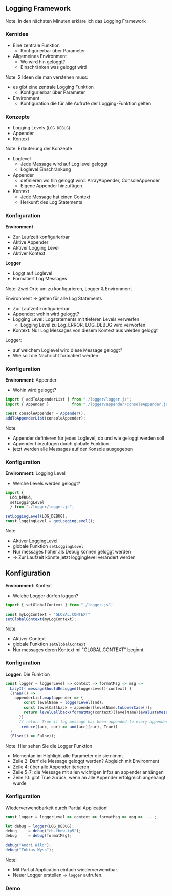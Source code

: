 ## Logging Framework
Note:
In den nächsten Minuten erkläre ich das Logging Framework




### Kernidee
* Eine zentrale Funktion                   <!-- .elements class="fragment" data-fragment-index="1" -->
  * Konfigurierbar über Parameter 
* Allgemeines Environment                  <!-- .elements class="fragment" data-fragment-index="2" --> 
    * Wo wird hin geloggt? 
    * Einschränken was geloggt wird 

Note:
2 Ideen die man verstehen muss:
* es gibt eine zentrale Logging Funktion
  * Konfigurierbar über Parameter
* Environment 
  * Konfiguration die für alle Aufrufe der Logging-Funktion gelten



### Konzepte
<ul>
<li> Logging Levels (<code>LOG_DEBUG</code>)</li>   <!-- .elements class="fragment" data-fragment-index="1" -->
<li> Appender </li>                               <!-- .elements class="fragment" data-fragment-index="2" -->
<li> Kontext </li>                                <!-- .elements class="fragment" data-fragment-index="3" -->
</ul>

Note:
Erläuterung der Konzepte
* Loglevel
  * Jede Message wird auf Log level geloggt 
  * Loglevel Einschränkung
* Appender
  * definieren wo hin geloggt wird. ArrayAppender, ConsoleAppender
  * Eigene Appender hinzufügen
* Kontext
  * Jede Message hat einen Context
  * Herkunft des Log Statements




### Konfiguration
__Environment__                           <!-- .elements class="fragment" data-fragment-index="1" -->
* Zur Laufzeit konfigurierbar             <!-- .elements class="fragment" data-fragment-index="3" -->
* Aktive Appender                         <!-- .elements class="fragment" data-fragment-index="3" -->
* Aktiver Logging Level                   <!-- .elements class="fragment" data-fragment-index="4" -->
* Aktiver Kontext                         <!-- .elements class="fragment" data-fragment-index="5" -->

__Logger__                                <!-- .elements class="fragment" data-fragment-index="1" -->
* Loggt auf Loglevel                      <!-- .elements class="fragment" data-fragment-index="6" -->
* Formatiert Log Messages                 <!-- .elements class="fragment" data-fragment-index="7" -->

Note:
Zwei Orte um zu konfigurieren, Logger & Environment

Environment => gelten für alle Log Statements
* Zur Laufzeit konfigurierbar 
* Appender: wohin wird geloggt?
* Logging Level: Logstatements mit tieferen Levels verwerfen
  * Logging Level zu Log_ERROR, LOG_DEBUG wird verworfen
* Kontext: Nur Log Messages von diesem Kontext aus werden geloggt

Logger:
* auf welchem Loglevel wird diese Message geloggt?
* Wie soll die Nachricht formatiert werden




### Konfiguration
__Environment__: Appender
* Wohin wird geloggt?

```js [1-2|4-5] 
import { addToAppenderList } from "./logger/logger.js";
import { Appender }          from "./logger/appender/consoleAppender.js";

const consoleAppender = Appender();
addToAppenderList(consoleAppender);
```

Note:
* Appender definieren für jedes Loglevel, ob und wie geloggt werden soll
* Appender hinzufügen durch globale Funktion
* jetzt werden alle Messages auf der Konsole ausgegeben




### Konfiguration
__Environment__: Logging Level
* Welche Levels werden geloggt?

```js [1-4| 6-7] 
import { 
  LOG_DEBUG,
  setLoggingLevel
  } from "./logger/logger.js";

setLoggingLevel(LOG_DEBUG);
const loggingLevel = getLoggingLevel();
```

Note:
* Aktiver LoggingLevel 
* globale Funktion `setLoggingLevel`
* Nur messages höher als Debug können geloggt werden
* => Zur Laufzeit könnte jetzt logginglevel verändert werden




## Konfiguration
__Environment__: Kontext 
 * Welche Logger dürfen loggen?

```js [1|3-4] 
import { setGlobalContext } from "./logger.js";

const myLogContext = "GLOBAL.CONTEXT"
setGlobalContext(myLogContext);
```

Note:
* Aktiver Context 
* globale Funktion `setGlobalContext`
* Nur messages deren Kontext mi "GLOBAL.CONTEXT" beginnt




### Konfiguration
__Logger__: Die Funktion
```js [1|2|12|4|5-7|9-10]
const logger = loggerLevel => context => formatMsg => msg =>
  LazyIf( messageShouldBeLogged(loggerLevel)(context) )
  (Then(() =>
    appenderList.map(appender => {
        const levelName = loggerLevel(snd);
        const levelCallback = appender[levelName.toLowerCase()];
        return levelCallback(formatMsg(context)(levelName)(evaluateMessage(msg)))
      })
      // return True if log message has been appended to every appender
      .reduce((acc, cur) => and(acc)(cur), True)) 
  )
  (Else(() => False));
```

Note:
Hier sehen Sie die Logger Funktion
* Momentan im Highlight alle Parameter die sie nimmt
* Zeile 2: Darf die Message geloggt werden? Abgleich mit Environment 
* Zeile 4: über alle Appender iterieren 
* Zeile 5-7: die Message mit allen wichtigen Infos an appender anhängen
* Zeile 10: gibt True zurück, wenn an alle Appender erfolgreich angehängt wurde




### Konfiguration
Wiederverwendbarkeit durch Partial Application!
```js [3|4|5|7-8]
const logger = loggerLevel => context => formatMsg => msg => ... ;

let debug = logger(LOG_DEBUG);
debug     = debug("ch.fhnw.ip5");
debug     = debug(formatMsg);

debug("Andri Wild");
debug("Tobias Wyss");
```

Note:
* Mit Partial Application einfach wiederverwendbar.
* Neuer Logger erstellen -> `logger` aufrufen.




### Demo
<iframe style="border: none; margin-left: 250px" width="100%" height="600" data-src="https://wildwyss.github.io/ip5-overview/contrib/p5_wild_wyss/src/logger/example/loggerExample.html" data-preload></iframe>
